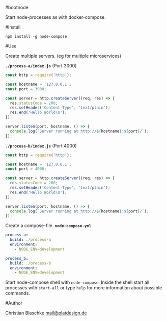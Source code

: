 #bootnode

Start node-processes as with docker-compose.



#Install

`npm install -g node-compose`


#Use

Create multiple servers. (eg for multiple microservices)

**`./process-a/index.js`** (Port 3000)

```javascript
const http = require('http');

const hostname = '127.0.0.1';
const port = 3000;

const server = http.createServer((req, res) => {
  res.statusCode = 200;
  res.setHeader('Content-Type', 'text/plain');
  res.end('Hello World\n');
});

server.listen(port, hostname, () => {
  console.log(`Server running at http://${hostname}:${port}/`);
});
```

**`./process-b/index.js`** (Port 4000)

```javascript
const http = require('http');

const hostname = '127.0.0.1';
const port = 4000;

const server = http.createServer((req, res) => {
  res.statusCode = 200;
  res.setHeader('Content-Type', 'text/plain');
  res.end('Hello World\n');
});

server.listen(port, hostname, () => {
  console.log(`Server running at http://${hostname}:${port}/`);
});
```

Create a compose-file. **`node-compose.yml`**

```yaml
process_a:
  build: ./process-a
  environment:
    - NODE_ENV=development

process_b:
  build: ./process-b
  environment:
    - NODE_ENV=development
```

Start node-compose shell with `node-compose`. Inside the shell start all processes with `start-all` or type `help` for more information about possible commands.

#Author

Christian Blaschke <mail@platdesign.de>
